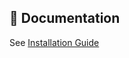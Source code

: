 
## 📄 Documentation

See [Installation Guide](https://github.com/your-username/my-blog-practice/wiki/Installation)
